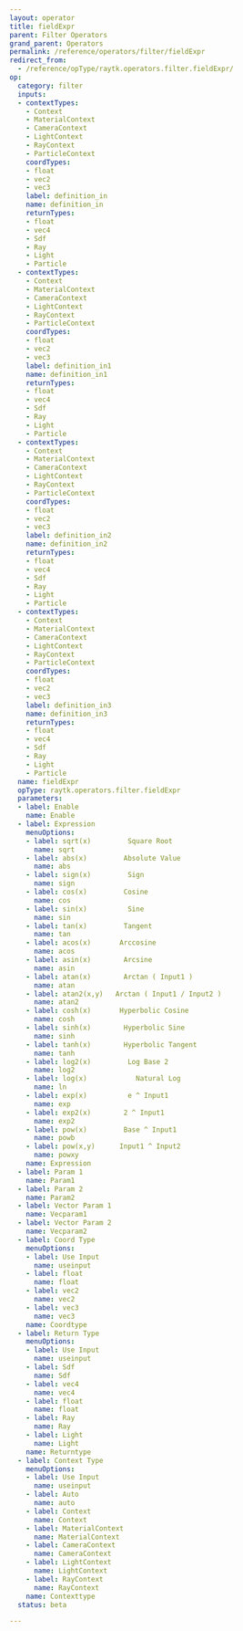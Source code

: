 ```yaml
---
layout: operator
title: fieldExpr
parent: Filter Operators
grand_parent: Operators
permalink: /reference/operators/filter/fieldExpr
redirect_from:
  - /reference/opType/raytk.operators.filter.fieldExpr/
op:
  category: filter
  inputs:
  - contextTypes:
    - Context
    - MaterialContext
    - CameraContext
    - LightContext
    - RayContext
    - ParticleContext
    coordTypes:
    - float
    - vec2
    - vec3
    label: definition_in
    name: definition_in
    returnTypes:
    - float
    - vec4
    - Sdf
    - Ray
    - Light
    - Particle
  - contextTypes:
    - Context
    - MaterialContext
    - CameraContext
    - LightContext
    - RayContext
    - ParticleContext
    coordTypes:
    - float
    - vec2
    - vec3
    label: definition_in1
    name: definition_in1
    returnTypes:
    - float
    - vec4
    - Sdf
    - Ray
    - Light
    - Particle
  - contextTypes:
    - Context
    - MaterialContext
    - CameraContext
    - LightContext
    - RayContext
    - ParticleContext
    coordTypes:
    - float
    - vec2
    - vec3
    label: definition_in2
    name: definition_in2
    returnTypes:
    - float
    - vec4
    - Sdf
    - Ray
    - Light
    - Particle
  - contextTypes:
    - Context
    - MaterialContext
    - CameraContext
    - LightContext
    - RayContext
    - ParticleContext
    coordTypes:
    - float
    - vec2
    - vec3
    label: definition_in3
    name: definition_in3
    returnTypes:
    - float
    - vec4
    - Sdf
    - Ray
    - Light
    - Particle
  name: fieldExpr
  opType: raytk.operators.filter.fieldExpr
  parameters:
  - label: Enable
    name: Enable
  - label: Expression
    menuOptions:
    - label: sqrt(x)         Square Root
      name: sqrt
    - label: abs(x)         Absolute Value
      name: abs
    - label: sign(x)         Sign
      name: sign
    - label: cos(x)         Cosine
      name: cos
    - label: sin(x)          Sine
      name: sin
    - label: tan(x)         Tangent
      name: tan
    - label: acos(x)       Arccosine
      name: acos
    - label: asin(x)        Arcsine
      name: asin
    - label: atan(x)        Arctan ( Input1 )
      name: atan
    - label: atan2(x,y)   Arctan ( Input1 / Input2 )
      name: atan2
    - label: cosh(x)       Hyperbolic Cosine
      name: cosh
    - label: sinh(x)        Hyperbolic Sine
      name: sinh
    - label: tanh(x)        Hyperbolic Tangent
      name: tanh
    - label: log2(x)         Log Base 2
      name: log2
    - label: log(x)            Natural Log
      name: ln
    - label: exp(x)          e ^ Input1
      name: exp
    - label: exp2(x)        2 ^ Input1
      name: exp2
    - label: pow(x)         Base ^ Input1
      name: powb
    - label: pow(x,y)      Input1 ^ Input2
      name: powxy
    name: Expression
  - label: Param 1
    name: Param1
  - label: Param 2
    name: Param2
  - label: Vector Param 1
    name: Vecparam1
  - label: Vector Param 2
    name: Vecparam2
  - label: Coord Type
    menuOptions:
    - label: Use Input
      name: useinput
    - label: float
      name: float
    - label: vec2
      name: vec2
    - label: vec3
      name: vec3
    name: Coordtype
  - label: Return Type
    menuOptions:
    - label: Use Input
      name: useinput
    - label: Sdf
      name: Sdf
    - label: vec4
      name: vec4
    - label: float
      name: float
    - label: Ray
      name: Ray
    - label: Light
      name: Light
    name: Returntype
  - label: Context Type
    menuOptions:
    - label: Use Input
      name: useinput
    - label: Auto
      name: auto
    - label: Context
      name: Context
    - label: MaterialContext
      name: MaterialContext
    - label: CameraContext
      name: CameraContext
    - label: LightContext
      name: LightContext
    - label: RayContext
      name: RayContext
    name: Contexttype
  status: beta

---
```


